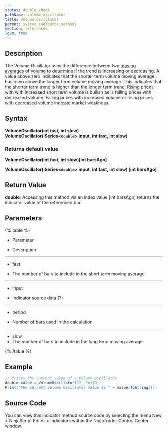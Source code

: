 ```yaml
---
status: double_check
pathName: volume_oscillator
title: Volume Oscillator
parent: system_indicator_methods
section: references
lg2m: true
---
```


## Description

The Volume Oscillator uses the difference between two [moving averages](source_files/moving_average_-_simple_sma.md) of [volume](volume.md) to determine if the trend is increasing or decreasing. A value above zero indicates that the shorter term volume moving average has risen above the longer term volume moving average. This indicates that the shorter term trend is higher than the longer term trend. Rising prices with with increased short term volume is bullish as is falling prices with decreased volume. Falling prices with increased volume or rising prices with decreased volume indicate market weakness.

## Syntax

**VolumeOscillator(int fast, int slow)**  
**VolumeOscillator(ISeries<`double`> input, int fast, int slow)**

### Returns default value  

**VolumeOscillator(int fast, int slow)[int barsAgo]**  

**VolumeOscillator(ISeries<`double`> input, int fast, int slow)
[int barsAgo]**

## Return Value

**double**; Accessing this method via an index value [int barsAgo] returns the indicator value of the referenced bar.

## Parameters

{% table %}

* Parameter

* Description

---
*  fast

* The number of bars to include in the short term moving average
---

* input

* Indicator source data ([?](valid_input_data_for_indicator.md))

---

* period

* Number of bars used in the calculation

---
* slow
* The number of bars to include in the long term moving average

{% /table %}

## Example

```csharp
// Prints the current value of a Volume Oscillator  
double value = VolumeOscillator(12, 26)[0];  
Print("The current Volume Oscillator value is " + value.ToString());
```

## Source Code

You can view this indicator method source code by selecting the menu New > NinjaScript Editor > Indicators within the NinjaTrader Control Center window.
